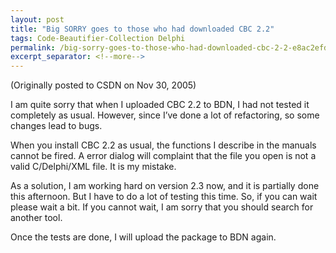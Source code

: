 ```yaml
---
layout: post
title: "Big SORRY goes to those who had downloaded CBC 2.2"
tags: Code-Beautifier-Collection Delphi
permalink: /big-sorry-goes-to-those-who-had-downloaded-cbc-2-2-e8ac2efd3d13
excerpt_separator: <!--more-->
---
```

(Originally posted to CSDN on Nov 30, 2005)

I am quite sorry that when I uploaded CBC 2.2 to BDN, I had not tested it completely as usual. However, since I’ve done a lot of refactoring, so some changes lead to bugs.
<!--more-->

When you install CBC 2.2 as usual, the functions I describe in the manuals cannot be fired. A error dialog will complaint that the file you open is not a valid C/Delphi/XML file. It is my mistake.

As a solution, I am working hard on version 2.3 now, and it is partially done this afternoon. But I have to do a lot of testing this time. So, if you can wait please wait a bit. If you cannot wait, I am sorry that you should search for another tool.

Once the tests are done, I will upload the package to BDN again.
